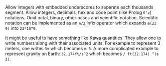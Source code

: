 Allow integers with embedded underscores to separate each thousands segment. Allow integers, decimals, hex and code point (like Prolog `0'z`) notations. Omit octal, binary, other bases and scientific notation.  Scientific notation can be implemented as an `e/2` infix operator which expands `e(23 9)` into `23*10^9`.

It might be useful to have something like [Kawa quantities](https://www.gnu.org/software/kawa/Quantities.html).  They allow one to write numbers along with their associated units.  For example to represent 3 meters, one writes `3m` which becomes `m 3`.  A more complicated example to represent gravity on Earth: `32.174ft/s^2` which becomes `/ ft(32.174) ^(s 2)`.

